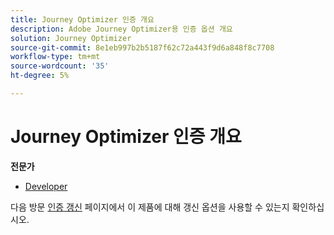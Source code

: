 ```yaml
---
title: Journey Optimizer 인증 개요
description: Adobe Journey Optimizer용 인증 옵션 개요
solution: Journey Optimizer
source-git-commit: 8e1eb997b2b5187f62c72a443f9d6a848f8c7708
workflow-type: tm+mt
source-wordcount: '35'
ht-degree: 5%

---
```


# Journey Optimizer 인증 개요

**전문가**

* [Developer](/help/certifications/ajo/ajo-e-developer.md) <!--AD0-E603-->

다음 방문 [인증 갱신](/help/certifications/renew.md) 페이지에서 이 제품에 대해 갱신 옵션을 사용할 수 있는지 확인하십시오.
